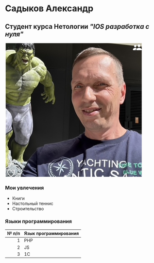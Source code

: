 # Садыков Александр

## Студент курса **Нетологии** ***"IOS разработка с нуля"***

![](img/SadAlex.jpg)

### Мои увлечения
- Книги
- Настольный теннис
- Строительство

### Языки программирования
|№ п/п|Язык программирования |
|----:|----------------------|
|    1|PHP                   |
|    2|JS                    |
|    3|1C                    |
